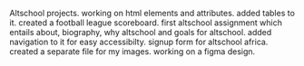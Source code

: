 Altschool projects.
working on html elements and attributes.
added tables to it.
created a football league scoreboard.
first altschool assignment which entails about, biography, why altschool and goals for altschool.
added navigation to it for easy accessibilty.
signup form for altschool africa.
created a separate file for my images.
working on a figma design.
